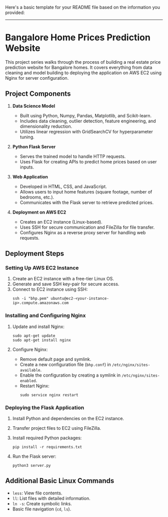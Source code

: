 Here's a basic template for your README file based on the information you provided:

---

# Bangalore Home Prices Prediction Website

This project series walks through the process of building a real estate price prediction website for Bangalore homes. It covers everything from data cleaning and model building to deploying the application on AWS EC2 using Nginx for server configuration.

## Project Components

1. **Data Science Model**
   - Built using Python, Numpy, Pandas, Matplotlib, and Scikit-learn.
   - Includes data cleaning, outlier detection, feature engineering, and dimensionality reduction.
   - Utilizes linear regression with GridSearchCV for hyperparameter tuning.

2. **Python Flask Server**
   - Serves the trained model to handle HTTP requests.
   - Uses Flask for creating APIs to predict home prices based on user inputs.

3. **Web Application**
   - Developed in HTML, CSS, and JavaScript.
   - Allows users to input home features (square footage, number of bedrooms, etc.).
   - Communicates with the Flask server to retrieve predicted prices.

4. **Deployment on AWS EC2**
   - Creates an EC2 instance (Linux-based).
   - Uses SSH for secure communication and FileZilla for file transfer.
   - Configures Nginx as a reverse proxy server for handling web requests.

## Deployment Steps

### Setting Up AWS EC2 Instance

1. Create an EC2 instance with a free-tier Linux OS.
2. Generate and save SSH key-pair for secure access.
3. Connect to EC2 instance using SSH:
   ```
   ssh -i "bhp.pem" ubuntu@ec2-<your-instance-ip>.compute.amazonaws.com
   ```

### Installing and Configuring Nginx

1. Update and install Nginx:
   ```
   sudo apt-get update
   sudo apt-get install nginx
   ```

2. Configure Nginx:
   - Remove default page and symlink.
   - Create a new configuration file (`bhp.conf`) in `/etc/nginx/sites-available`.
   - Enable the configuration by creating a symlink in `/etc/nginx/sites-enabled`.
   - Restart Nginx:
     ```
     sudo service nginx restart
     ```

### Deploying the Flask Application

1. Install Python and dependencies on the EC2 instance.
2. Transfer project files to EC2 using FileZilla.
3. Install required Python packages:
   ```
   pip install -r requirements.txt
   ```

4. Run the Flask server:
   ```
   python3 server.py
   ```

## Additional Basic Linux Commands 

- `less`: View file contents.
- `ll`: List files with detailed information.
- `ln -s`: Create symbolic links.
- Basic file navigation (`cd`, `ls`).

